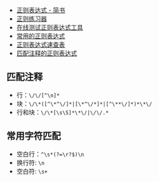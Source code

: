 * [正则表达式 - 简书](https://www.jianshu.com/p/c373fb0091f6)
* [正则练习器](http://www.jb51.net/tools/regex_test.htm)
* [在线测试正则表达式工具](http://www.jb51.net/tools/zhengze.htm)
* [常用的正则表达式](http://www.jb51.net/tools/regex.htm)
* [正则表达式速查表](http://www.jb51.net/tools/regexsc.htm)
* [匹配注释的正则表达式](https://blog.csdn.net/u013649139/article/details/51405108)

## 匹配注释

* 行：`\/\/[^\n]*`
* 块：`\/\*([^\*^\/]*|[\*^\/*]*|[^\**\/]*)*\*\/`
* 行和块：`\/\*[\s\S]*\*\/|\/\/.*`

## 常用字符匹配

* 空白行：`^\s*(?=\r?$)\n`
* 换行符: `\n`
* 空白符: `\s+`

